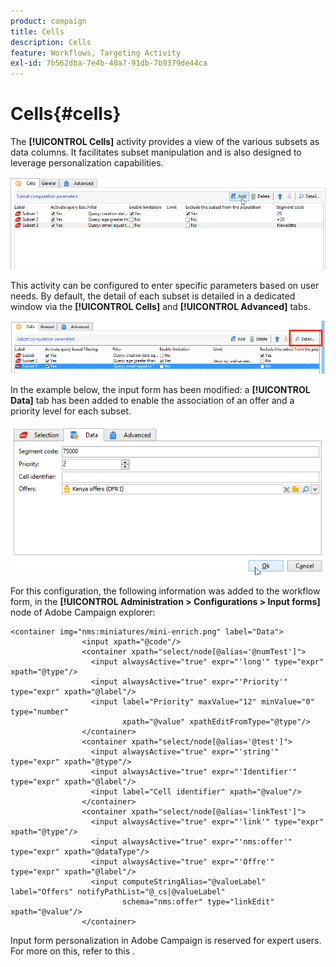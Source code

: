 ```yaml
---
product: campaign
title: Cells
description: Cells
feature: Workflows, Targeting Activity
exl-id: 7b562dba-7e4b-40a7-91db-7b9379de44ca
---
```

# Cells{#cells}

The **[!UICONTROL Cells]** activity provides a view of the various subsets as data columns. It facilitates subset manipulation and is also designed to leverage personalization capabilities.

![](assets/wf_split_cells.png)

This activity can be configured to enter specific parameters based on user needs. By default, the detail of each subset is detailed in a dedicated window via the **[!UICONTROL Cells]** and **[!UICONTROL Advanced]** tabs. 

![](assets/wf_split_cells_with_customization.png)

In the example below, the input form has been modified: a **[!UICONTROL Data]** tab has been added to enable the association of an offer and a priority level for each subset.

![](assets/cells-activity-sample.png)

For this configuration, the following information was added to the workflow form, in the **[!UICONTROL Administration > Configurations > Input forms]** node of Adobe Campaign explorer:

```
<container img="nms:miniatures/mini-enrich.png" label="Data">
                <input xpath="@code"/>
                <container xpath="select/node[@alias='@numTest']">
                  <input alwaysActive="true" expr="'long'" type="expr" xpath="@type"/>
                  <input alwaysActive="true" expr="'Priority'" type="expr" xpath="@label"/>
                  <input label="Priority" maxValue="12" minValue="0" type="number"
                         xpath="@value" xpathEditFromType="@type"/>
                </container>
                <container xpath="select/node[@alias='@test']">
                  <input alwaysActive="true" expr="'string'" type="expr" xpath="@type"/>
                  <input alwaysActive="true" expr="'Identifier'" type="expr" xpath="@label"/>
                  <input label="Cell identifier" xpath="@value"/>
                </container>
                <container xpath="select/node[@alias='linkTest']">
                  <input alwaysActive="true" expr="'link'" type="expr" xpath="@type"/>
                  <input alwaysActive="true" expr="'nms:offer'" type="expr" xpath="@dataType"/>
                  <input alwaysActive="true" expr="'Offre'" type="expr" xpath="@label"/>
                  <input computeStringAlias="@valueLabel" label="Offers" notifyPathList="@_cs|@valueLabel"
                         schema="nms:offer" type="linkEdit" xpath="@value"/>
                </container>
```

Input form personalization in Adobe Campaign is reserved for expert users. For more on this, refer to this  .
